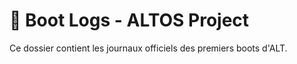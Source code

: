 # 📜 Boot Logs - ALTOS Project

Ce dossier contient les journaux officiels des premiers boots d'ALT.
